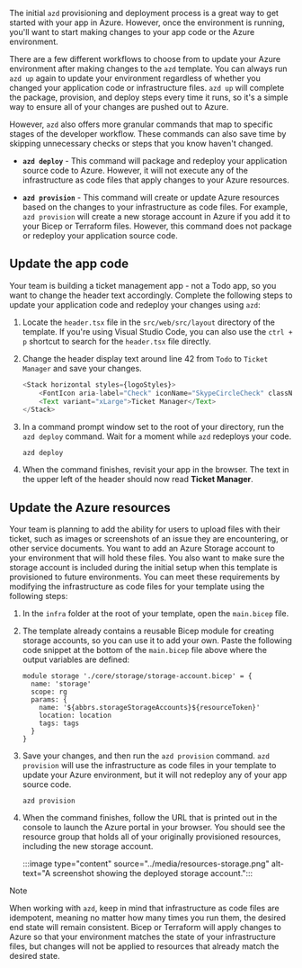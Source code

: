 The initial `azd` provisioning and deployment process is a great way to get started with your app in Azure. However, once the environment is running, you'll want to start making changes to your app code or the Azure environment. 

There are a few different workflows to choose from to update your Azure environment after making changes to the `azd` template. You can always run `azd up` again to update your environment regardless of whether you changed your application code or infrastructure files. `azd up` will complete the package, provision, and deploy steps every time it runs, so it's a simple way to ensure all of your changes are pushed out to Azure.

However, `azd` also offers more granular commands that map to specific stages of the developer workflow. These commands can also save time by skipping unnecessary checks or steps that you know haven't changed.

* **`azd deploy`** - This command will package and redeploy your application source code to Azure. However, it will not execute any of the infrastructure as code files that apply changes to your Azure resources.

* **`azd provision`** - This command will create or update Azure resources based on the changes to your infrastructure as code files. For example, `azd provision` will create a new storage account in Azure if you add it to your Bicep or Terraform files. However, this command does not package or redeploy your application source code.

## Update the app code

Your team is building a ticket management app - not a Todo app, so you want to change the header text accordingly. Complete the following steps to update your application code and redeploy your changes using `azd`:

1. Locate the `header.tsx` file in the `src/web/src/layout` directory of the template. If you're using Visual Studio Code, you can also use the `ctrl + p` shortcut to search for the `header.tsx` file directly.

1. Change the header display text around line 42 from `Todo` to `Ticket Manager` and save your changes.

    ```typescript
    <Stack horizontal styles={logoStyles}>
        <FontIcon aria-label="Check" iconName="SkypeCircleCheck" className={logoIconClass} />
        <Text variant="xLarge">Ticket Manager</Text>
    </Stack>
    ```

1. In a command prompt window set to the root of your directory, run the `azd deploy` command. Wait for a moment while `azd` redeploys your code.

    ```azdeveloper
    azd deploy
    ```

1. When the command finishes, revisit your app in the browser. The text in the upper left of the header should now read **Ticket Manager**.

## Update the Azure resources

Your team is planning to add the ability for users to upload files with their ticket, such as images or screenshots of an issue they are encountering, or other service documents. You want to add an Azure Storage account to your environment that will hold these files. You also want to make sure the storage account is included during the initial setup when this template is provisioned to future environments. You can meet these requirements by modifying the infrastructure as code files for your template using the following steps:

1. In the `infra` folder at the root of your template, open the `main.bicep` file.

1. The template already contains a reusable Bicep module for creating storage accounts, so you can use it to add your own. Paste the following code snippet at the bottom of the `main.bicep` file above where the output variables are defined:

    ```bicep
    module storage './core/storage/storage-account.bicep' = {
      name: 'storage'
      scope: rg
      params: {
        name: '${abbrs.storageStorageAccounts}${resourceToken}'
        location: location
        tags: tags
      }
    }
    ```

1. Save your changes, and then run the `azd provision` command. `azd provision` will use the infrastructure as code files in your template to update your Azure environment, but it will not redeploy any of your app source code.

    ```azdeveloper
    azd provision
    ```

1. When the command finishes, follow the URL that is printed out in the console to launch the Azure portal in your browser. You should see the resource group that holds all of your originally provisioned resources, including the new storage account.

    :::image type="content" source="../media/resources-storage.png" alt-text="A screenshot showing the deployed storage account.":::

> [!NOTE]
> When working with `azd`, keep in mind that infrastructure as code files are idempotent, meaning no matter how many times you run them, the desired end state will remain consistent. Bicep or Terraform will apply changes to Azure so that your environment matches the state of your infrastructure files, but changes will not be applied to resources that already match the desired state.
